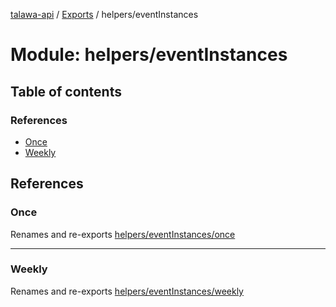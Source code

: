 [talawa-api](../README.md) / [Exports](../modules.md) / helpers/eventInstances

# Module: helpers/eventInstances

## Table of contents

### References

- [Once](helpers_eventInstances.md#once)
- [Weekly](helpers_eventInstances.md#weekly)

## References

### Once

Renames and re-exports [helpers/eventInstances/once](helpers_eventInstances_once.md)

___

### Weekly

Renames and re-exports [helpers/eventInstances/weekly](helpers_eventInstances_weekly.md)
